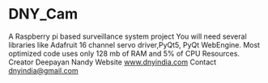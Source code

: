 # DNY_Cam
A Raspberry pi based surveillance system project
You will need several libraries like Adafruit 16 channel servo driver,PyQt5, PyQt WebEngine.
Most optimized code uses only 128 mb of RAM and 5% of CPU Resources.
Creator Deepayan Nandy
Website www.dnyindia.com
Contact dnyindia@gmail.com
